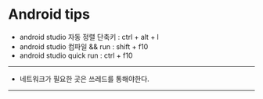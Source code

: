 # Android tips
- android studio 자동 정렬 단축키 : ctrl + alt + l
- android studio 컴파일 && run : shift + f10
- android studio quick run : ctrl + f10
---
- 네트워크가 필요한 곳은 쓰레드를 통해야한다.
---

